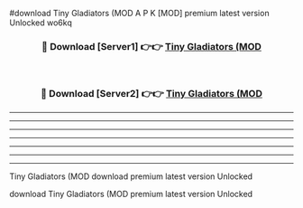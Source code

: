 #download Tiny Gladiators (MOD A P K [MOD] premium latest version Unlocked wo6kq 



<div align="center">
<h3>🔴 Download [Server1] 👉👉 <a href="https://apkdownload3.web.app/">Tiny Gladiators (MOD</a></h3><br>

<h3>🔴 Download [Server2] 👉👉 <a href="https://apkdownload3.web.app/">Tiny Gladiators (MOD</a></h3>
</div>





----------------------------------------------------------

----------------------------------------------------------

----------------------------------------------------------

----------------------------------------------------------

----------------------------------------------------------

----------------------------------------------------------

----------------------------------------------------------

Tiny Gladiators (MOD download premium latest version Unlocked

download Tiny Gladiators (MOD premium latest version Unlocked
